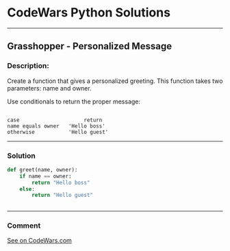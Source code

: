 # CodeWars Python Solutions

---

## Grasshopper - Personalized Message



### Description:

Create a function that gives a personalized greeting. This function takes two parameters: name and owner.

Use conditionals to return the proper message:


```

case	                 return
name equals owner	'Hello boss'
otherwise	        'Hello guest'
```

---


### Solution


```python
def greet(name, owner):
    if name == owner:
        return "Hello boss"
    else:
        return "Hello guest"
        
```

---
### Comment


[See on CodeWars.com](https://www.codewars.com/users/ITRonin)
